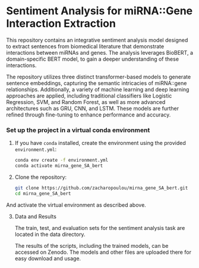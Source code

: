 # Sentiment Analysis for miRNA::Gene Interaction Extraction

This repository contains an integrative sentiment analysis model designed to extract sentences from biomedical literature that demonstrate interactions between miRNAs and genes. 
The analysis leverages BioBERT, a domain-specific BERT model, to gain a deeper understanding of these interactions.

The repository utilizes three distinct transformer-based models to generate sentence embeddings, capturing the semantic intricacies of miRNA::gene relationships. 
Additionally, a variety of machine learning and deep learning approaches are applied, including traditional classifiers like Logistic Regression, SVM, and Random Forest, 
as well as more advanced architectures such as GRU, CNN, and LSTM. 
These models are further refined through fine-tuning to enhance performance and accuracy.

###  Set up the project in a virtual conda environment

1. If you have `conda` installed, create the environment using the provided `environment.yml`:

   ```bash
   conda env create -f environment.yml
   conda activate mirna_gene_SA_bert

2. Clone the repository:

   ```bash
   git clone https://github.com/zacharopoulou/mirna_gene_SA_bert.git
   cd mirna_gene_SA_bert
And activate the virtual environment as described above.

3. Data and Results

   The train, test, and evaluation sets for the sentiment analysis task are located in the data directory.

   The results of the scripts, including the trained models, can be accessed on Zenodo. The models and other files are uploaded there for easy download and usage.
